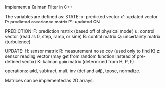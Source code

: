 Implement a Kalman Filter in C++

The variables are defined as:
STATE:
x: predicted vector
x': updated vector
P: predicted covariance matrix
P': updated CM

PREDICTION:
F: prediction matrix (based off of physical model)
u: control vector (read as 0, step, ramp, or sine)
B: control matrix
Q: uncertainty matrix (turbulence)

UPDATE:
H: sensor matrix
R: measurement noise cov (used only to find K)
z:  sensor reading vector (may get from random function instead of pre-defined vector)
K: kalman gain matrix (determined from H, P, R)

operations: add, subtract, mult, inv (det and adj), tpose, normalize.

Matrices can be implemented as 2D arrays. 
